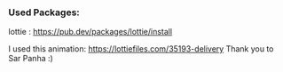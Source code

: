 ### Used Packages:

lottie : https://pub.dev/packages/lottie/install

I used this animation: https://lottiefiles.com/35193-delivery  Thank you to Sar Panha :) 




